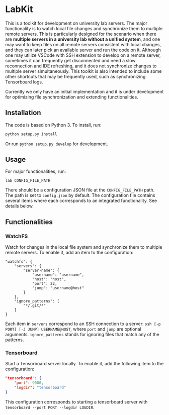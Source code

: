# LabKit

This is a toolkit for development on university lab servers. 
The major functionality is to watch local file changes and synchronize them to multiple remote servers.
This is particularly designed for the scenario when there are **multiple servers in a university lab without a unified system**, and one may want to keep files on all remote servers consistent with local changes, and they can later pick an available server and run the code on it.
Although one may utilize VSCode with SSH extension to develop on a remote server, sometimes it can frequently get disconnected and need a slow reconnection and IDE refreshing, and it does not synchronize changes to multiple server simultaneously.
This toolkit is also intended to include some other shortcuts that may be frequently used, such as synchronizing Tensorboard logs.

Currently we only have an initial implementation and it is under development for optimizing file synchronization and extending functionalities.

## Installation

The code is based on Python 3. To install, run:

```bash
python setup.py install
```

Or run `python setup.py develop` for development.

## Usage

For major functionalities, run:

```
lab CONFIG_FILE_PATH
```

There should be a configuration JSON file at the `CONFIG_FILE_PATH` path.  The path is set to `config.json` by default. The configuration file contains several items where each corresponds to an integrated functionality. See details below.

## Functionalities

### WatchFS

Watch for changes in the local file system and synchronize them to multiple remote servers. To enable it, add an item to the configuration:

```
"watchfs": {
    "servers": {
        "server-name": {
            "username": "username",
            "host": "host",
            "port": 22,
            "jump": "username@host"
        }
    },
    "ignore_patterns": [
        "*/.git/*"
    ]
}
```

Each item in `servers` correspond to an SSH connection to a server: `ssh [-p PORT] [-J JUMP] USERNAME@HOST`, where `port` and `jump` are optional arguments. `ignore_patterns` stands for ignoring files that match any of the patterns.

### Tensorboard

Start a Tensorboard server locally. To enable it, add the following item to the configuration:

```Json
"tensorboard": {
    "port": 9000,
    "logdir": "tensorboard"
}
```

This configuration corresponds to starting a tensorboard server with `tensorboard --port PORT --logdir LOGDIR`.
